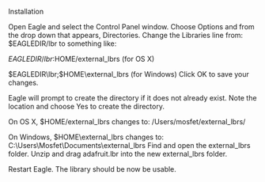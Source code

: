 Installation

Open Eagle and select the Control Panel window.
Choose Options and from the drop down that appears, Directories.
Change the Libraries line from: $EAGLEDIR/lbr to something like:

$EAGLEDIR/lbr:$HOME/external_lbrs (for OS X)

$EAGLEDIR\lbr;$HOME\external_lbrs (for Windows)
Click OK to save your changes.

Eagle will prompt to create the directory if it does not already exist. Note the location and choose Yes to create the directory.

On OS X, $HOME/external_lbrs changes to: /Users/mosfet/external_lbrs/

On Windows, $HOME\external_lbrs changes to: C:\Users\Mosfet\Documents\external_lbrs
Find and open the external_lbrs folder. Unzip and drag adafruit.lbr into the new external_lbrs folder.

Restart Eagle. The library should be now be usable.
